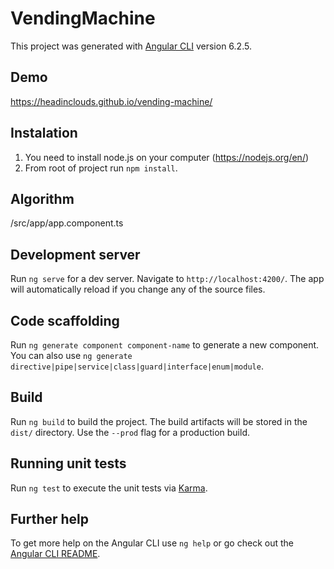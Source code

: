 # VendingMachine

This project was generated with [Angular CLI](https://github.com/angular/angular-cli) version 6.2.5.

## Demo
https://headinclouds.github.io/vending-machine/

## Instalation 

1. You need to install node.js on your computer (https://nodejs.org/en/)
2. From root of project run `npm install`.

## Algorithm
/src/app/app.component.ts

## Development server

Run `ng serve` for a dev server. Navigate to `http://localhost:4200/`. The app will automatically reload if you change any of the source files.

## Code scaffolding

Run `ng generate component component-name` to generate a new component. You can also use `ng generate directive|pipe|service|class|guard|interface|enum|module`.

## Build

Run `ng build` to build the project. The build artifacts will be stored in the `dist/` directory. Use the `--prod` flag for a production build.

## Running unit tests

Run `ng test` to execute the unit tests via [Karma](https://karma-runner.github.io).


## Further help

To get more help on the Angular CLI use `ng help` or go check out the [Angular CLI README](https://github.com/angular/angular-cli/blob/master/README.md).
